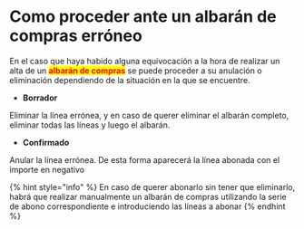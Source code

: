 # Como proceder ante un albarán de compras erróneo

En el caso que haya habido alguna equivocación a la hora de realizar un alta de un <mark style="color:red;">**albarán de compras**</mark> se puede proceder a su anulación o eliminación dependiendo de la situación en la que se encuentre.

* **Borrador**

Eliminar la línea errónea, y en caso de querer eliminar el albarán completo, eliminar todas las líneas y luego el albarán.

* **Confirmado**

Anular la línea errónea. De esta forma aparecerá la línea abonada con el importe en negativo

{% hint style="info" %}
En caso de querer abonarlo sin tener que eliminarlo, habrá que realizar manualmente un albarán de compras utilizando la serie de abono correspondiente e introduciendo las líneas a abonar
{% endhint %}

